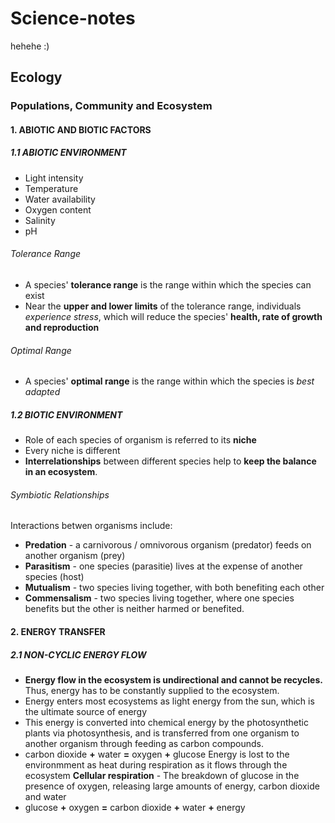 # Science-notes
hehehe :)
## Ecology
### Populations, Community and Ecosystem
#### 1. ABIOTIC AND BIOTIC FACTORS
##### 1.1 ABIOTIC ENVIRONMENT
* Light intensity
* Temperature
* Water availability
* Oxygen content
* Salinity
* pH
###### Tolerance Range
* A species' **tolerance range** is the range within which the species can exist
* Near the **upper and lower limits** of the tolerance range, individuals _experience stress_, which will reduce the species' **health, rate of growth and reproduction**
###### Optimal Range
* A species' **optimal range** is the range within which the species is _best adapted_
##### 1.2 BIOTIC ENVIRONMENT
* Role of each species of organism is referred to its **niche**
* Every niche is different
* **Interrelationships** between different species help to **keep the balance in an ecosystem**.
###### Symbiotic Relationships
Interactions betwen organisms include:
* **Predation** - a carnivorous / omnivorous organism (predator) feeds on another organism (prey)
* **Parasitism** - one species (parasitie) lives at the expense of another species (host)
* **Mutualism** - two species living together, with both benefiting each other
* **Commensalism** - two species living together, where one species benefits but the other is neither harmed or benefited.
#### 2. ENERGY TRANSFER
##### 2.1 NON-CYCLIC ENERGY FLOW
* **Energy flow in the ecosystem is undirectional and cannot be recycles.** Thus, energy has to be constantly supplied to the ecosystem.
* Energy enters most ecosystems as light energy from the sun, which is the ultimate source of energy
* This energy is converted into chemical energy by the photosynthetic plants via photosynthesis, and is transferred from one organism to another organism through feeding as carbon compounds.
* carbon dioxide **+** water **=** oxygen **+** glucose
Energy is lost to the environmment as heat during respiration as it flows through the ecosystem
**Cellular respiration** - The breakdown of glucose in the presence of oxygen, releasing large amounts of energy, carbon dioxide and water
* glucose **+** oxygen **=** carbon dioxide **+** water **+** energy
